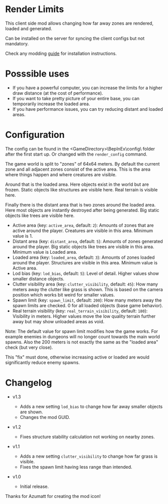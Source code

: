 # Render Limits

This client side mod allows changing how far away zones are rendered, loaded and generated.

Can be installed on the server for syncing the client configs but not mandatory.

Check any modding [guide](https://youtu.be/WfvA5a5tNHo) for installation instructions.

# Posssible uses

- If you have a powerful computer, you can increase the limits for a higher draw distance (at the cost of performance).
- If you want to take pretty picture of your entire base, you can temporarily increase the loaded area.
- If you have performance issues, you can try reducing distant and loaded areas.

# Configuration

The config can be found in the \<GameDirectory\>\BepInEx\config\ folder after the first start up. Or changed with the `render_config` command.

The game world is split to "zones" of 64x64 meters. By default the current zone and all adjacent zones consist of the active area. This is the area where things happen and where creatures are visible.

Around that is the loaded area. Here objects exist in the world but are frozen. Static objects like structures are visible here. Real terrain is visible here.

Finally there is the distant area that is two zones around the loaded area. Here most objects are instantly destroyed after being generated. Big static objects like trees are visible here.

- Active area (key: `active_area`, default: `2`): Amounts of zones that are active around the player. Creatures are visible in this area. Minimum value is 1.
- Distant area (key: `distant_area`, default: `5`): Amounts of zones generated around the player. Big static objects like trees are visible in this area. Minimum value is Loaded area.
- Loaded area (key: `loaded_area`, default: `3`): Amounts of zones loaded around the player. Structures are visible in this area. Minimum value is Active area.
- Lod bias (key: `lod_bias`, default: `5`): Level of detail. Higher values show smaller distance objects.
- Clutter visibility area (key: `clutter_visibility`, default: `45`): How many meters away the clutter like grass is shown. This is based on the camera position which works bit weird for smaller values.
- Spawn limit (key: `spawn_limit`, default: `200`): How many meters away the spawn limits are checked. 0 for all loaded objects (base game behavior).
- Real terrain visibility (key: `real_terrain_visibility`, default: `180`): Visibility in meters. Higher values move the low quality terrain further away but may show unloaded areas as void.

Note: The default value for spawn limit modifies how the game works. For example enemies in dungeons will no longer count towards the main world spawns. Also the 200 meters is not exactly the same as the "loaded area" check (but very close).

This "fix" must done, otherwise increasing active or loaded are would significantly reduce enemy spawns.

# Changelog

- v1.3
	- Adds a new setting `lod_bias` to change how far away smaller objects are shown.
	- Changes the mod GUID.

- v1.2
	- Fixes structure stability calculation not working on nearby zones.

- v1.1
	- Adds a new setting `clutter_visibility` to change how far grass is visible.
	- Fixes the spawn limit having less range than intended.

- v1.0
	- Initial release.

Thanks for Azumatt for creating the mod icon!